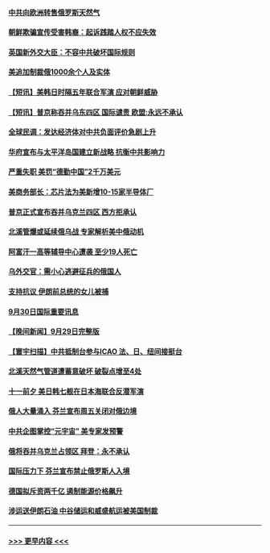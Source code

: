 #### [中共向欧洲转售俄罗斯天然气](../pages/prog202/a103540869.md?t=10010750) 
#### [朝鲜欺骗宣传受害韩裔：起诉践踏人权不应失效](../pages/prog202/a103540791.md?t=10010750) 
#### [英国新外交大臣：不容中共破坏国际规则](../pages/prog202/a103540781.md?t=10010750) 
#### [美追加制裁俄1000余个人及实体](../pages/prog202/a103540705.md?t=10010750) 
#### [【短讯】美韩日时隔五年联合军演 应对朝鲜威胁](../pages/prog202/a103540783.md?t=10010750) 
#### [【短讯】普京称吞并乌东四区 国际谴责 欧盟:永远不承认](../pages/prog202/a103540787.md?t=10010750) 
#### [全球民调：发达经济体对中共负面评价急剧上升](../pages/prog202/a103540769.md?t=10010750) 
#### [华府宣布与太平洋岛国建立新战略 抗衡中共影响力](../pages/prog202/a103540680.md?t=10010750) 
#### [严重失职 美罚“德勤中国”2千万美元](../pages/prog202/a103540618.md?t=10010750) 
#### [美商务部长：芯片法为美新增10-15家半导体厂](../pages/prog202/a103540605.md?t=10010750) 
#### [普京正式宣布吞并乌克兰四区 西方拒承认](../pages/prog202/a103540597.md?t=10010750) 
#### [北溪管爆或延续俄乌战 专家解析美中俄动机](../pages/prog202/a103540587.md?t=10010750) 
#### [阿富汗一高等辅导中心遭袭 至少19人死亡](../pages/prog202/a103540499.md?t=10010750) 
#### [乌外交官：需小心逃避征兵的俄国人](../pages/prog202/a103540477.md?t=10010750) 
#### [支持抗议 伊朗前总统的女儿被捕](../pages/prog202/a103540495.md?t=10010750) 
#### [9月30日国际重要讯息](../pages/prog202/a103540480.md?t=10010750) 
#### [【晚间新闻】9月29日完整版](../pages/prog202/a103540302.md?t=10010750) 
#### [【寰宇扫描】中共抵制台参与ICAO 法、日、纽间接挺台](../pages/prog202/a103540344.md?t=10010750) 
#### [北溪天然气管道遭蓄意破坏 破裂点增至4处](../pages/prog202/a103540346.md?t=10010750) 
#### [十一前夕 美日韩七舰在日本海联合反潜军演](../pages/prog202/a103540330.md?t=10010750) 
#### [俄人大量涌入 芬兰宣布周五关闭对俄边境](../pages/prog202/a103540332.md?t=10010750) 
#### [中共企图掌控“元宇宙” 美专家发预警](../pages/prog202/a103540173.md?t=10010750) 
#### [俄将吞并乌克兰占领区 拜登：永不承认](../pages/prog202/a103540134.md?t=10010750) 
#### [国际压力下 芬兰宣布禁止俄罗斯人入境](../pages/prog202/a103540132.md?t=10010750) 
#### [德国拟斥资两千亿 遏制能源价格飙升](../pages/prog202/a103540088.md?t=10010750) 
#### [涉运送伊朗石油 中谷储运和威盛航运被美国制裁](../pages/prog202/a103540020.md?t=10010750) 

----
#### [ >>> 更早内容 <<< ](../indexes/prog202-earlier.md)
